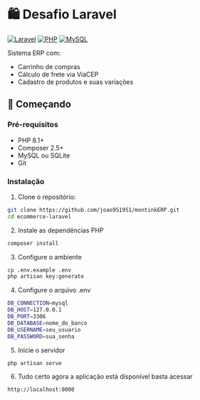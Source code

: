 # 🛍️ Desafio Laravel

[![Laravel](https://img.shields.io/badge/Laravel-10.x-FF2D20?logo=laravel)](https://laravel.com)
[![PHP](https://img.shields.io/badge/PHP-8.1+-777BB4?logo=php)](https://php.net)
[![MySQL](https://img.shields.io/badge/MySQL-8.0+-4479A1?logo=mysql)](https://mysql.com)

Sistema ERP com:
- Carrinho de compras
- Cálculo de frete via ViaCEP
- Cadastro de produtos e suas variações

## 🚀 Começando

### Pré-requisitos
- PHP 8.1+
- Composer 2.5+
- MySQL ou SQLite
- Git

### Instalação

1. Clone o repositório:
```bash
git clone https://github.com/joao951951/montinkERP.git
cd ecommerce-laravel
```
2. Instale as dependências PHP

```bash
composer install
```
3. Configure o ambiente

```bash
cp .env.example .env
php artisan key:generate
```
4. Configure o arquivo .env

```bash
DB_CONNECTION=mysql
DB_HOST=127.0.0.1
DB_PORT=3306
DB_DATABASE=nome_do_banco
DB_USERNAME=seu_usuario
DB_PASSWORD=sua_senha
```
5. Inicie o servidor

```bash
php artisan serve
```

6. Tudo certo agora a aplicação está disponível basta acessar

```
http://localhost:8000
```